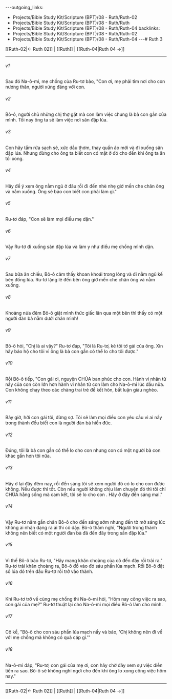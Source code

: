 ---outgoing_links:
  - Projects/Bible Study Kit/Scripture (BPT)/08 - Ruth/Ruth-02
  - Projects/Bible Study Kit/Scripture (BPT)/08 - Ruth/Ruth
  - Projects/Bible Study Kit/Scripture (BPT)/08 - Ruth/Ruth-04
backlinks:
  - Projects/Bible Study Kit/Scripture (BPT)/08 - Ruth/Ruth-02
  - Projects/Bible Study Kit/Scripture (BPT)/08 - Ruth/Ruth-04
---# Ruth 3

[[Ruth-02|← Ruth 02]] | [[Ruth]] | [[Ruth-04|Ruth 04 →]]
***



###### v1 
Sau đó Na-ô-mi, mẹ chồng của Ru-tơ bảo, "Con ơi, mẹ phải tìm nơi cho con nương thân, người xứng đáng với con. 

###### v2 
Bô-ô, người chủ những chị thợ gặt mà con làm việc chung là bà con gần của mình. Tối nay ông ta sẽ làm việc nơi sân đập lúa. 

###### v3 
Con hãy tắm rửa sạch sẽ, xức dầu thơm, thay quần áo mới và đi xuống sân đập lúa. Nhưng đừng cho ông ta biết con có mặt ở đó cho đến khi ông ta ăn tối xong. 

###### v4 
Hãy để ý xem ông nằm ngủ ở đâu rồi đi đến nhè nhẹ giở mền che chân ông và nằm xuống. Ông sẽ bảo con biết con phải làm gì." 

###### v5 
Ru-tơ đáp, "Con sẽ làm mọi điều mẹ dặn." 

###### v6 
Vậy Ru-tơ đi xuống sàn đập lúa và làm y như điều mẹ chồng mình dặn. 

###### v7 
Sau bữa ăn chiều, Bô-ô cảm thấy khoan khoái trong lòng và đi nằm ngủ kế bên đống lúa. Ru-tơ lặng lẽ đến bên ông giở mền che chân ông và nằm xuống. 

###### v8 
Khoảng nửa đêm Bô-ô giật mình thức giấc lăn qua một bên thì thấy có một người đàn bà nằm dưới chân mình! 

###### v9 
Bô-ô hỏi, "Chị là ai vậy?" Ru-tơ đáp, "Tôi là Ru-tơ, kẻ tôi tớ gái của ông. Xin hãy bảo hộ cho tôi vì ông là bà con gần có thể lo cho tôi được." 

###### v10 
Rồi Bô-ô tiếp, "Con gái ơi, nguyện CHÚA ban phúc cho con. Hành vi nhân từ nầy của con còn lớn hơn hành vi nhân từ con làm cho Na-ô-mi lúc đầu nữa. Con không chạy theo các chàng trai trẻ để kết hôn, bất luận giàu nghèo. 

###### v11 
Bây giờ, hỡi con gái tôi, đừng sợ. Tôi sẽ làm mọi điều con yêu cầu vì ai nấy trong thành đều biết con là người đàn bà hiền đức. 

###### v12 
Đúng, tôi là bà con gần có thể lo cho con nhưng con có một người bà con khác gần hơn tôi nữa. 

###### v13 
Hãy ở lại đây đêm nay, rồi đến sáng tôi sẽ xem người đó có lo cho con được không. Nếu được thì tốt. Còn nếu người không chịu làm chuyện đó thì tôi chỉ CHÚA hằng sống mà cam kết, tôi sẽ lo cho con . Hãy ở đây đến sáng mai." 

###### v14 
Vậy Ru-tơ nằm gần chân Bô-ô cho đến sáng sớm nhưng đến tờ mờ sáng lúc không ai nhận dạng ra ai thì cô dậy. Bô-ô thầm nghĩ, "Người trong thành không nên biết có một người đàn bà đã đến đây trong sân đập lúa." 

###### v15 
Vì thế Bô-ô bảo Ru-tơ, "Hãy mang khăn choàng của cô đến đây rồi trải ra." Ru-tơ trải khăn choàng ra, Bô-ô đổ vào đó sáu phần lúa mạch. Rồi Bô-ô đặt số lúa đó trên đầu Ru-tơ rồi trở vào thành. 

###### v16 
Khi Ru-tơ trở về cùng mẹ chồng thì Na-ô-mi hỏi, "Hôm nay công việc ra sao, con gái của mẹ?" Ru-tơ thuật lại cho Na-ô-mi mọi điều Bô-ô làm cho mình. 

###### v17 
Cô kể, "Bô-ô cho con sáu phần lúa mạch nầy và bảo, 'Chị không nên đi về với mẹ chồng mà không có quà cáp gì.'" 

###### v18 
Na-ô-mi đáp, "Ru-tơ, con gái của mẹ ơi, con hãy chờ đây xem sự việc diễn tiến ra sao. Bô-ô sẽ không nghỉ ngơi cho đến khi ông lo xong công việc hôm nay."

***
[[Ruth-02|← Ruth 02]] | [[Ruth]] | [[Ruth-04|Ruth 04 →]]
